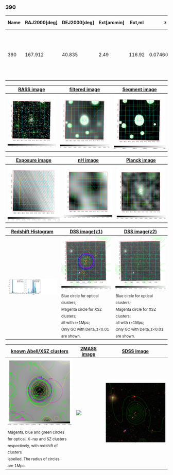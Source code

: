 <div STYLE="page-break-after: always;"></div>

### 390

|Name|RAJ2000[deg]|DEJ2000[deg] |Ext[arcmin]| Ext,ml | z | z_src| C|GC(XSZ,Delta_z<0.01)| GC(OPT,Delta_z<0.01)|GC| R_sig[arcmin] | R500[arcmin] | R500[Mpc]| CRsig[c/s] | CR500[c/s] |L500[1E44 erg/s]|F500[1E-12 erg/s/cm^2]| M500[1E14 Msun]|Tx[keV]|Cnt_sig|Beta|Rc[arcmin]|Comment|Alias|
|---|---|---|---|---|---|------|---|--------|---------|----------|---|---|---|---|---|---|---|---|---|---|---|---|---|---|
|390| 167.912| 40.835| 2.49| 116.92| 0.0746(0.005)| z1, z_xsz| B| L03, MCXC, PSZ2, Tar, XB| A, N, RM, W| A, C, F20, L03, MCXC, N, PSZ2, SPI, Tar, W, XB| 11.238| 10.668| 0.907| 0.382(0.043)| 0.379(0.043)| 1.029(0.066)| 7.552(0.484)| 2.28(0.07)| 3.64(0.07)| 135.7| 0.930(-0.085+0.051)| 5.503(-0.577+0.414)| -| k294|

|[RASS image](../image/390/390_img.pdf)|[filtered image](../image/390/390_fil.pdf)|[Segment image](../image/390/390_seg.pdf)|
|-------------------|--------------------|-------------------|
| <img src="../image/390/390_img.png" width="300">  | <img src="../image/390/390_fil.png" width="300">   | <img src="../image/390/390_seg.png" width="300">  |

|[Exposure image](../image/390/390_mex.pdf)| [nH image](../image/390/390_nh.pdf)| [Planck image](../image/390/390_p.pdf)|
|-------------------|--------------------|-------------------|
|<img src="../image/390/390_mex.png" width="300">   | <img src="../image/390/390_nh.png" width="300">    | <img src="../image/390/390_p.png" width="300"> |

|[Redshift Histogram](../image/390/390_zg.pdf) | [DSS image(z1)](../image/390/390_dss_z1.pdf)      |  [DSS image(z2)](../image/390/390_dss_z2.pdf)    |
|-------------------|--------------------|-------------------|
|<img src="../image/390/390_zg.png" width="300"> |<img src="../image/390/390_dss_z1.png" width="300"> <sub><br>Blue circle for optical clusters; <br>Magenta circle for XSZ clusters; <br>all with r=1Mpc; <br>Only GC with Delta_z<0.01 are shown. </sub>| <img src="../image/390/390_dss_z2.png" width="300"><sub><br>Blue circle for optical clusters; <br>Magenta circle for XSZ clusters; <br>all with r=1Mpc; <br>Only GC with Delta_z<0.01 are shown. </sub> |

|[known Abell/XSZ clusters](../image/390/390_gc.pdf) | [2MASS image](../image/390/390_2mass.pdf)      |[SDSS image](../image/390/390_sdss.pdf)   |
|-------------------|-------------------|-------------------|
|<img src=../image/390/390_gc.png width="300"> <br><sub>Magenta, blue and green circles <br>for optical, X-ray and SZ clusters <br>respectively, with redshift of clusters <br>labelled. The radius of circles <br>are 1Mpc.</sub>|<img src="../image/390/390_2mass.png" width="300">  | <img src="../image/390/390_sdss.png" width="300">  |




